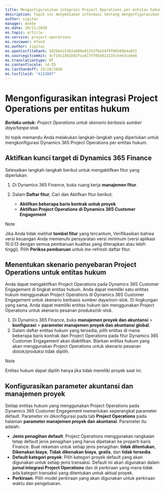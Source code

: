 ```yaml
---
title: Mengonfigurasikan integrasi Project Operations per entitas hukum
description: Topik ini menyediakan informasi tentang mengonfigurasikan integrasi per entitas hukum di Project Operations.
author: sigitac
manager: Annbe
ms.date: 10/21/2020
ms.topic: article
ms.service: project-operations
ms.reviewer: kfend
ms.author: sigitac
ms.openlocfilehash: 5d2bb415362a088e01253fbe54f9f06569b4a921
ms.sourcegitcommit: 4cf1dc1561b92fca4175f0b3813133c5e63ce8e6
ms.translationtype: HT
ms.contentlocale: id-ID
ms.lasthandoff: 10/28/2020
ms.locfileid: "4122887"
---
```

# <a name="configure-project-operations-integration-per-legal-entity"></a>Mengonfigurasikan integrasi Project Operations per entitas hukum 

_**Berlaku untuk:** Project Operations untuk skenario berbasis sumber daya/tanpa stok_

Ini topik memandu Anda melakukan langkah-langkah yang diperlukan untuk mengkonfigurasi Dynamics 365 Project Operations per entitas hukum.

## <a name="enable-feature-keys-in-dynamics-365-finance"></a>Aktifkan kunci target di Dynamics 365 Finance

Selesaikan langkah-langkah berikut untuk mengaktifkan fitur yang diperlukan.

1. Di Dynamics 365 Finance, buka ruang kerja **manajemen fitur**.
2. Dalam **Daftar fitur**, Cari dan Aktifkan fitur berikut:
  
    - **Aktifkan beberapa baris kontrak untuk proyek**
    - **Aktifkan Project Operations di Dynamics 365 Customer Engagement**

> [!NOTE]
> Jika Anda tidak melihat **tombol fitur** yang tercantum, Verifikasikan bahwa versi keuangan Anda memenuhi persyaratan versi minimum (versi aplikasi 10.0.13 dengan semua pembaruan kualitas yang diterapkan atau lebih tinggi). Pilih **Periksa pembaruan** untuk me-refresh daftar fitur.

## <a name="define-the-project-operations-deployment-scenario-for-a-legal-entity"></a>Menentukan skenario penyebaran Project Operations untuk entitas hukum

Anda dapat mengaktifkan Project Operations pada Dynamics 365 Customer Engagement di tingkat entitas hukum. Anda dapat memiliki satu entitas hukum menggunakan Project Operations di Dynamics 365 Customer Engagement untuk skenario berbasis sumber daya/non-stok. Di lingkungan yang sama, Anda dapat memiliki entitas hukum lain menggunakan Project Operations untuk skenario pesanan produksi/di-stok.

1. Di Dynamics 365 Finance, buka **manajemen proyek dan akuntansi** > **konfigurasi** > **parameter manajemen proyek dan akuntansi global**.
2. Dalam daftar entitas hukum yang tersedia, pilih entitas di mana beberapa baris kontrak dan Project Operations pada fitur Dynamics 365 Customer Engagement akan diaktifkan. Biarkan entitas hukum yang akan menggunakan Project Operations untuk skenario pesanan distok/produksi tidak dipilih.

> [!NOTE]
> Entitas hukum dapat dipilih hanya jika tidak memiliki proyek saat ini.

## <a name="configure-project-management-and-accounting-parameters"></a>Konfigurasikan parameter akuntansi dan manajemen proyek

Setiap entitas hukum yang menggunakan Project Operations pada Dynamics 365 Customer Engagement memerlukan seperangkat parameter default. Parameter ini dikonfigurasi pada tab **Project Operations** pada halaman **parameter manajemen proyek dan akuntansi**. Parameter itu adalah:

  - **Jenis penagihan default**: Project Operations menggunakan rangkaian tetap default jenis penagihan yang harus dipetakan ke properti baris Finance. Buat rekaman untuk setiap jenis penagihan: **tidak ditentukan**, **Dikenakan biaya**, **Tidak dikenakan biaya**, **gratis**, dan **tidak tersedia**.
  - **Default kategori proyek**: Pilih kategori proyek default yang akan digunakan untuk setiap jenis transaksi. Default ini akan digunakan dalam **jurnal integrasi Project Operations** dan di perkiraan yang mana tidak ada kategori transaksi yang ditentukan untuk aktual proyek.
  - **Perkiraan**: Pilih model perkiraan yang akan digunakan untuk perkiraan waktu dan pengeluaran.
